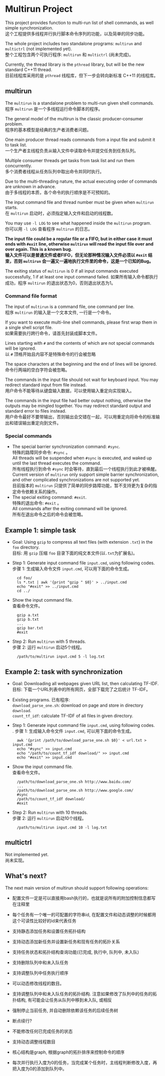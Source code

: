 Multirun Project
================
This project provides function to multi-run list of shell commands, as well simple synchronization. <br />
这个工程提供多线程并行执行脚本命令序列的功能，以及简单的同步功能。

The whole project includes two standalone programs: `multirun` and `multictrl` (not implemented yet). <br />
整个工程包含两个可执行程序: `multirun` 和 `multictrl` (尚未完成)。

Currently, the thread library is the `pthread` library, but will be the new standard C++11 thread. <br />
目前线程库采用的是 `pthread` 线程库，但下一步会转向新标准 C++11 的线程库。


multirun
--------
The `multirun` is a standalone problem to multi-run given shell commands. <br />
程序 `multirun` 是一个多线程运行命令脚本的程序。

The general model of the multirun is the classic producer-consumer problem. <br />
程序的基本模型是经典的生产者消费者问题。

One main producer thread reads commands from a input file and submit it to task list. <br />
一个生产者主线程负责从输入文件中读取命令并提交任务到任务队列。

Multiple consumer threads get tasks from task list and run them concurrently. <br />
多个消费者线程从任务队列中取出命令并同时执行。

Due to the multi-threading nature, the actual executing order of commands are unknown in advance. <br />
由于多线程的本质，各个命令的执行顺序是不可预知的。

The input command file and thread number must be given when `multirun` starts. <br />
在 `multirun` 启动时，必须指定输入文件和启动的线程数。

You may use `-l LOG` to see what happened inside the `multirun` program. <br />
你可以用 `-l LOG` 查看程序 `multirun` 的日志。

**The input file could be a regular file or a FIFO, but in either case it must ends with `#exit` line, otherwise `multirun` will read the input file over and over again. This is a known bug.** <br />
**输入文件可以是普通文件或者FIFO，但无论那种情况输入文件必须以 `#exit` 结束，否则 `multirun` 会一遍又一遍地执行文件里的命令，这是一个已知的Bug。**

The exiting status of `multirun` is 0 if all input commands executed successfully, 1 if at least one input command failed.
如果所有输入命令都执行成功，程序 `multirun` 的退出状态为0，否则退出状态为1。


### Command file format
The input of `multirun` is a command file, one command per line. <br />
程序 `multirun` 的输入是一个文本文件, 一行是一个命令。

If you want to execute multi-line shell commands, please first wrap them in a single shell script file. <br /> 
如果需要执行跨行命令，请首先封装成脚本文件。

Lines starting with `#` and the contents of which are not special commands will be ignored. <br />
以 `#` 顶格开始且内容不是特殊命令的行会被忽略

The space characters at the beginning and the end of lines will be ignored. <br />
命令行两端的空白字符会被忽略。

The commands in the input file should not wait for keyboard input. You may redirect standard input from file instead. <br />
用户命令不能等待从键盘输入数据，可以使用输入重定向实现输入。

The commands in the input file had better output nothing, otherwise the outputs may be mingled together. You may redirect standard output and standard error to files instead. <br />
用户命令最好不要带输出，否则输出会交错在一起，可以用重定向将命令的标准输出和错误输出重定向到文件。


### Special commands
* The special barrier synchronization command: `#sync`. <br />
  特殊的路障同步命令: `#sync` 。 <br>
  All threads will be suspended when `#sync` is executed, and waked up until the last thread executes the command. <br />
  所有线程执行到命令 `#sync` 时会等待，直到最后一个线程执行到此才被唤醒。 <br>
  Current version of `multirun` only support simple barrier synchronization, and other complicated synchronizations are not supported yet. <br />
  目前版本的 `multirun` 只提供了简单的同步路障功能，暂不支持更为复杂的指定命令依赖关系的操作。
* The special exiting command: `#exit`. <br />
  特殊的退出命令: `#exit` 。 <br />
  All commands after the exiting command will be ignored. <br />
  所有在退出命令之后的命令会被忽略。


Example 1: simple task
----------------------
* Goal: Using `gzip` to compress all text files (with extension `.txt`) in the `foo` directory. <br />
  目标: 用 `gzip` 压缩 `foo` 目录下面的纯文本文件(以`.txt`为扩展名)。
* Step 1: Generate input command file `input.cmd`, using following codes. <br />
  步骤 1: 生成输入命令文件 `input.cmd`, 可以用下面的命令生成。

        cd foo/ 
        ls *.txt | awk '{print "gzip " $0}' > ../input.cmd
        echo "#exit" >> ../input.cmd
        cd ../

* Show the input command file. <br />
  查看命令文件。

        gzip a.txt
        gzip b.txt
        ...
        gzip bar.txt
        #exit

* Step 2: Run `multirun` with 5 threads. <br />
  步骤 2: 运行 `multirun` 启动5个线程。

        /path/to/multirun input.cmd 5 -l log.txt

Example 2: task with synchronization
------------------------------------
* Goal: Downloading all webpages given URL list, then calculating TF-IDF. <br />
  目标: 下载一个URL列表中的所有网页，全部下载完了之后统计 TF-IDF。
* Existing programs. 已有程序: <br />
    `download_parse_one.sh`: download on page and store in directory `download`. <br />
    `count_tf_idf`: calculate TF-IDF of all files in given directory.
* Step 1: Generate input command file `input.cmd`, using following codes. <br />.
  步骤 1: 生成输入命令文件 `input.cmd`, 可以用下面的命令生成。

        awk '{print /path/to/download_parse_one.sh $0}' < url.txt > input.cmd
        echo "#sync" >> input.cmd
        echo "/path/to/count_tf_idf download/" >> input.cmd
        echo "#exit" >> input.cmd

* Show the input command file. <br />
  查看命令文件。

        /path/to/download_parse_one.sh http://www.baidu.com/
        ...
        /path/to/download_parse_one.sh http://www.google.com/
        #sync
        /path/to/count_tf_idf download/
        #exit

* Step 2: Run `multirun` with 10 threads. <br />
  步骤 2: 运行 `multirun` 启动10个线程。

        /path/to/multirun input.cmd 10 -l log.txt

multictrl
---------
Not implemented yet. <br />
尚未实现。

What's next?
------------
The next main version of multirun should support following operations: 

* 配置文件一定是可以直接用bash执行的，也就是说所有的附加控制信息都写在注释里

* 每个任务有一个唯一的可配置的字符串id, 在配置文件和动态调整的时候都用这个可读性比较好的id来代表任务

* 支持静态添加任务和设置任务拓扑结构

* 支持动态添加新任务并设置新任务和现有任务的拓扑关系

* 支持任务状态和拓扑结构查询功能(已完成, 执行中, 队列中, 未入队)

* 支持删除队列中和未入队任务

* 支持调整队列中任务执行顺序

* 可以动态修改线程的数目。

* 支持调整队列中和未入队任务的拓扑结构. 注意如果修改了队列中的任务的拓扑结构, 有可能会让任务从队列中移到未入队, 或相反

* 强制停止当前任务, 并自动删除依赖该任务的后续任务树

* 断点续行? 

* 不能修改任何已完成任务的状态

* 支持动态调整线程数目

* 核心结构是graph, 根据graph的拓扑排序来控制命令的顺序

* 每次并行执行入度为0的任务，当完成某个任务时，主线程判断修改入度，再把入度为0的添加到队列中。

